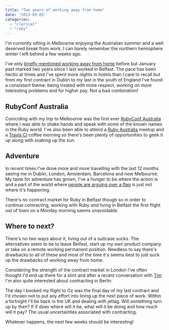 ```yaml
---
title: "Two years of working away from home"
date: "2013-03-05"
categories: 
  - "clerical"
  - "ruby"
---
```


I'm currently sitting in Melbourne enjoying the Australian summer and a well deserved break from work. I can barely remember the northern hemisphere winter I left behind a few weeks ago.

I've only [briefly mentioned working away from home](/2011/11/01/my-also-ran-markdown-editor-for-os-x/) before but January past marked two years since I last worked in Belfast. The pace has been hectic at times and I've spent more nights in hotels than I care to recall but from my first contract in Dublin to my last in the south of England I've found a consistant theme: being treated with more respect, working on more interesting problems and for higher pay. Not a bad combination!

## RubyConf Australia

Coinciding with my trip to Melbourne was the first ever [RubyConf Australia](http://www.rubyconf.org.au/) where I was able to shake hands and speak with some of the known names in the Ruby world. I've also been able to attend a [Ruby Australia](http://ruby.org.au/) meetup and a [Travis CI](https://travis-ci.org/) coffee morning so there's been plenty of opportunities to geek it up along with soaking up the sun.

## Adventure

In recent times I've done more and more travelling with the last 12 months seeing me in Dublin, London, Amsterdam, Barcelona and now Melbourne. My taste for adventure has grown, I've a hunger to be where the action is and a part of the world where [people are arguing over a flag](http://en.wikipedia.org/wiki/Fleg) is just not where it's happening.

There's no contract market for Ruby in Belfast though so in order to continue contracting, working with Ruby _and_ living in Belfast the first flight out of town on a Monday morning seems unavoidable.

## Where to next?

There's no two ways about it, living out of a suitcase sucks. The alternatives seem to be to leave Belfast, start up my own product company or take on a remote working permanent position. Needless to say there's drawbacks to all of these and most of the time it's seems best to just suck up the drawbacks of working away from home.

Considering the strength of the contract market in London I've often thought I'd end up there for a stint and after a recent conversation with [Tim](https://twitter.com/toolmantim) I'm also quite interested about contracting in Berlin.

The day I booked my flight to Oz was the final day of my last contract and I'd chosen not to put any effort into lining up the next piece of work. Within a fortnight I'll be back in the UK and dealing with jetlag. Will something turn up by then? If if does where will it be, what will it be doing and how much will it pay? The usual uncertainties associated with contracting.

Whatever happens, the next few weeks should be interesting!
